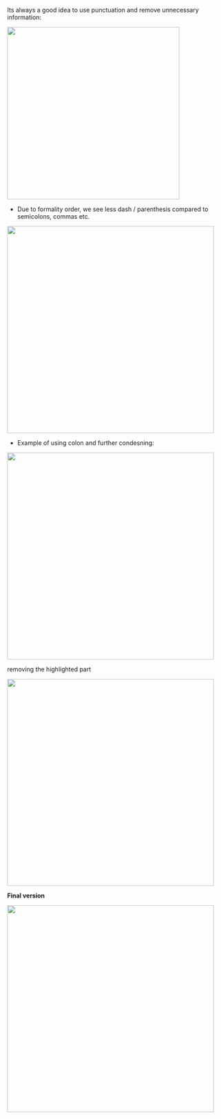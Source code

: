 Its always a good idea to use punctuation and remove unnecessary information:

<img src="https://github.com/shekharbiswas/Writing-simple/assets/32758439/0bdbb545-2cd0-447a-831a-c85c84a6c8f2" width="400">

- Due to formality order, we see less dash / parenthesis compared to semicolons, commas etc.

<img src="https://github.com/shekharbiswas/Writing-simple/assets/32758439/06fbd2d0-3f31-434d-bc35-4243d9732b0b" width="480">

- Example of using colon and further condesning:

<img src="https://github.com/shekharbiswas/Writing-simple/assets/32758439/8d5e78a7-aa21-4e8e-a629-f01f430d8b98" width="480">

removing the highlighted part

<img src="https://github.com/shekharbiswas/Writing-simple/assets/32758439/f3274afd-6fec-4dfd-ae18-4e53e73ee85a" width="480">

**Final version**

<img src="https://github.com/shekharbiswas/Writing-simple/assets/32758439/ebda8a7b-2977-4d4a-a181-274c31355143" width="480">
